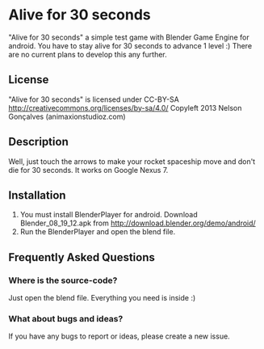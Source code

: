 Alive for 30 seconds
====================

"Alive for 30 seconds" a simple test game with Blender Game Engine for android. You have to stay alive for 30 seconds to advance 1 level :) There are no current plans to develop this any further.

## License
"Alive for 30 seconds" is licensed under CC-BY-SA http://creativecommons.org/licenses/by-sa/4.0/
Copyleft 2013 Nelson Gonçalves (animaxionstudioz.com)

## Description
Well, just touch the arrows to make your rocket spaceship move and don't die for 30 seconds. It works on Google Nexus 7.

 
## Installation
1. You must install BlenderPlayer for android. Download Blender_08_19_12.apk from http://download.blender.org/demo/android/
2. Run the BlenderPlayer and open the blend file.


## Frequently Asked Questions

### Where is the source-code?
Just open the blend file. Everything you need is inside :)

### What about bugs and ideas?
If you have any bugs to report or ideas, please create a new issue.

 
